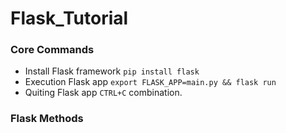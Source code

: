# Flask_Tutorial

### **Core Commands**
* Install Flask framework ```pip install flask```
* Execution Flask app ```export FLASK_APP=main.py && flask run```
* Quiting Flask app ```CTRL+C```    combination. 

### **Flask Methods**
